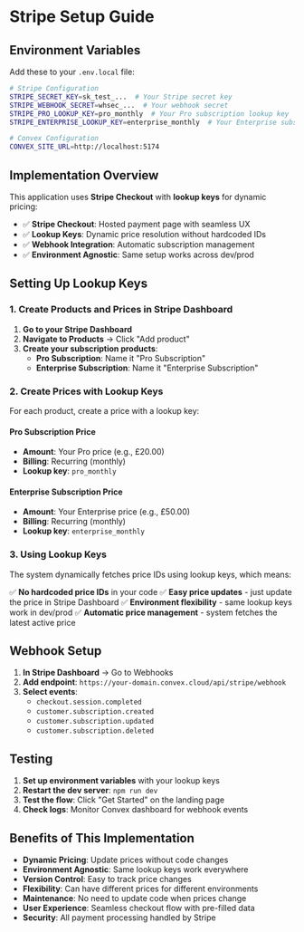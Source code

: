 # Stripe Setup Guide

## Environment Variables

Add these to your `.env.local` file:

```bash
# Stripe Configuration
STRIPE_SECRET_KEY=sk_test_...  # Your Stripe secret key
STRIPE_WEBHOOK_SECRET=whsec_...  # Your webhook secret
STRIPE_PRO_LOOKUP_KEY=pro_monthly  # Your Pro subscription lookup key
STRIPE_ENTERPRISE_LOOKUP_KEY=enterprise_monthly  # Your Enterprise subscription lookup key

# Convex Configuration
CONVEX_SITE_URL=http://localhost:5174
```

## Implementation Overview

This application uses **Stripe Checkout** with **lookup keys** for dynamic pricing:

- ✅ **Stripe Checkout**: Hosted payment page with seamless UX
- ✅ **Lookup Keys**: Dynamic price resolution without hardcoded IDs
- ✅ **Webhook Integration**: Automatic subscription management
- ✅ **Environment Agnostic**: Same setup works across dev/prod

## Setting Up Lookup Keys

### 1. Create Products and Prices in Stripe Dashboard

1. **Go to your Stripe Dashboard**
2. **Navigate to Products** → Click "Add product"
3. **Create your subscription products**:
   - **Pro Subscription**: Name it "Pro Subscription"
   - **Enterprise Subscription**: Name it "Enterprise Subscription"

### 2. Create Prices with Lookup Keys

For each product, create a price with a lookup key:

#### Pro Subscription Price
- **Amount**: Your Pro price (e.g., £20.00)
- **Billing**: Recurring (monthly)
- **Lookup key**: `pro_monthly`

#### Enterprise Subscription Price  
- **Amount**: Your Enterprise price (e.g., £50.00)
- **Billing**: Recurring (monthly)
- **Lookup key**: `enterprise_monthly`

### 3. Using Lookup Keys

The system dynamically fetches price IDs using lookup keys, which means:

✅ **No hardcoded price IDs** in your code
✅ **Easy price updates** - just update the price in Stripe Dashboard
✅ **Environment flexibility** - same lookup keys work in dev/prod
✅ **Automatic price management** - system fetches the latest active price

## Webhook Setup

1. **In Stripe Dashboard** → Go to Webhooks
2. **Add endpoint**: `https://your-domain.convex.cloud/api/stripe/webhook`
3. **Select events**:
   - `checkout.session.completed`
   - `customer.subscription.created`
   - `customer.subscription.updated`
   - `customer.subscription.deleted`

## Testing

1. **Set up environment variables** with your lookup keys
2. **Restart the dev server**: `npm run dev`
3. **Test the flow**: Click "Get Started" on the landing page
4. **Check logs**: Monitor Convex dashboard for webhook events

## Benefits of This Implementation

- **Dynamic Pricing**: Update prices without code changes
- **Environment Agnostic**: Same lookup keys work everywhere
- **Version Control**: Easy to track price changes
- **Flexibility**: Can have different prices for different environments
- **Maintenance**: No need to update code when prices change
- **User Experience**: Seamless checkout flow with pre-filled data
- **Security**: All payment processing handled by Stripe 